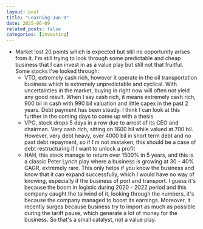 ```yaml
---
layout: post
title: "Learning-Jun-9"
date: 2025-06-09
related_posts: false
categories: [investing]
---
```


- Market lost 20 points which is expected but still no opportunity arises from it. I'm still trying to look through some predictable and cheap business that I can invest in as a value play but still not that fruitful. Some stocks I've looked through:
    - VTO, extremely cash rich, however it operate in the oil transportation business which is extremely unpredictable and cyclical. With uncertainties in the market, buying in right now will often not yield any good result. When I say cash rich, it means extremely cash rich, 900 bil in cash with 990 bil valuation and little capex in the past 2 years. Debt payment has been steady. I think I can look at this further in the coming days to come up with a thesis
    - VPG, stock drops 5 days in a row due to arrest of its CEO and chairman. Very cash rich, sitting on 1600 bil while valued at 700 bil. However, very debt heavy, over 4000 bil in short term debt and no past debt repayment, so if I'm not mistaken, this should be a case of debt restructuring if I want to unlock a profit
    - HAH, this stock manage to return over 1500% in 5 years, and this is a classic Peter Lynch play where a business is growing at 30 - 40% CAGR, extremely rare. This only helps if you know the business and know that it can expand successfully, which I would have no way of knowing, especially if the business of port and transport. I guess it's because the boom in logistic during 2020 - 2022 period and this company caught the tailwind of it, looking through the numbers, it's because the company managed to boost its earnings. Moreover, it recently surges because business try to import as much as possible during the tariff pause, which generate a lot of money for the business. So that's a small catalyst, not a value play.
